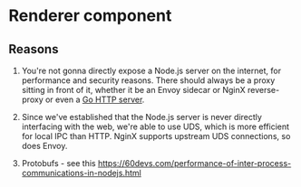 # Renderer component

## Reasons

1.  You're not gonna directly expose a Node.js server on the internet, for performance and security reasons. There should always be a proxy sitting in front of it, whether it be an Envoy sidecar or NginX reverse-proxy or even a [Go HTTP server](https://blog.cloudflare.com/exposing-go-on-the-internet/).

2.  Since we've established that the Node.js server is never directly interfacing with the web, we're able to use UDS, which is more efficient for local IPC than HTTP. NginX supports upstream UDS connections, so does Envoy.

3.  Protobufs - see this https://60devs.com/performance-of-inter-process-communications-in-nodejs.html
